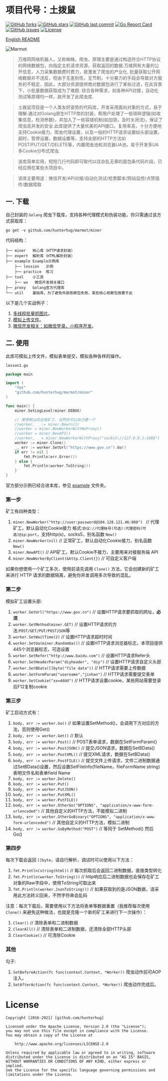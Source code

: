 # 项目代号：土拨鼠

[![GitHub forks](https://img.shields.io/github/forks/hunterhug/marmot.svg?style=social&label=Forks)](https://github.com/hunterhug/marmot/network)
[![GitHub stars](https://img.shields.io/github/stars/hunterhug/marmot.svg?style=social&label=Stars)](https://github.com/hunterhug/marmot/stargazers)
[![GitHub last commit](https://img.shields.io/github/last-commit/hunterhug/marmot.svg)](https://github.com/hunterhug/marmot)
[![Go Report Card](https://goreportcard.com/badge/github.com/hunterhug/marmot)](https://goreportcard.com/report/github.com/hunterhug/marmot)
[![GitHub issues](https://img.shields.io/github/issues/hunterhug/marmot.svg)](https://github.com/hunterhug/marmot/issues)
[![License](https://img.shields.io/badge/license-Apache%202-4EB1BA.svg)](https://www.apache.org/licenses/LICENSE-2.0.html)

[English README](/README.md)

![Marmot](logo.png)

>万维网网络机器人，又称蜘蛛，爬虫，原理主要是通过构造符合HTTP协议的网络数据包，向指定主机请求资源，获取返回的数据.万维网有大量的公开信息，人力采集数据费时费力，故激发了爬虫的产业化.
批量获取公开网络数据并不违反，但由于无差别性，无节制，十分暴力的手段会导致对方服务的不稳定，因此，大部分资源提供商对数据包进行了某些过滤，在此背景下，小批量数据获取成为了难题.
综合各种需求，如各种API对接，自动化测试等原理均一样，故开发了此爬虫库.

>土拨鼠项目是一个人类友好姿势的代码库，开发采用面向对象的方式，易于理解.通过对Golang原生HTTP库的封装，帮用户处理了一些琐碎逻辑(如收集信息，检测参数)，并加入了一些容错机制(如加锁，及时关闭流)，保证了爬虫高并发的安全.此库提供了大量优美的API接口，复用率高，十分方便地支持Cookie接力，爬虫代理设置，以及一般的HTTP请求设置如头部设置，超时，暂停设置，数据设置等，支持全部的HTTP方法如POST/PUT/GET/DELETE等，内置爬虫池和浏览器UA池，易于开发多UA多Cookie分布式爬虫.

>该库简单实用，短短几行代码即可取代以往杂乱无章的面包条代码片段，已经应用在某些大项目中。

>该库主要用途：微信开发/API对接/自动化测试/抢票脚本/网站监控/点赞插件/数据爬取

## 一. 下载

自己封装的 `Golang` 爬虫下载库，支持各种代理模式和伪装功能，你只需通过该方式获取库：

```
go get -v github.com/hunterhug/marmot/miner
```

代码结构：

```
├── miner   核心库（HTTP请求封装）
├── expert  解析库（HTML解析封装）
├── example Example示例库
    ├── lession   示例
    ├── practice  练习    
├── tool    小工具
    ├── wx   微信开发相关接口
├── proxy   Golang官方代理库
└── util    基础库，为了避免外部依赖包失效，某些核心依赖包放置于此
```

以下是几个实战例子：

1. [多线程批量抓图片](/example/practice/pictures/README.md)。
2. [模拟上传文件](/example/practice/upload/README.md)。
3. [微信开发相关：如微信登录，小程序开发](/tool/wx/README.md)。

## 二. 使用

此库可模拟上传文件，模拟表单提交，模拟各种各样的操作。

`lesson1.go`

```go
package main

import (
	"fmt"
	"github.com/hunterhug/marmot/miner"
)

func main() {
	miner.SetLogLevel(miner.DEBUG)

	// 使用默认的全局矿工，当然你可以自己建一个
	//worker, _ := miner.New(nil)
	//worker = miner.NewWorkerWithNoProxy()
	//worker = miner.NewAPI()
	//worker, _ = miner.NewWorkerWithProxy("socks5://127.0.0.1:1080")
	worker := miner.Clone()
	_, err := worker.SetUrl("https://www.gov.cn").Go()
	if err != nil {
		fmt.Println(err.Error())
	} else {
		fmt.Println(worker.ToString())
	}
}
```

官方部分示例已经合进本库，参见 [example](example) 文件夹。

### 第一步

矿工有四种类型：

1. `miner.NewWorker("http://user:password@104.128.121.46:808") `  // 代理矿工，默认自动化Cookie接力 格式:`协议://代理帐号(可选):代理密码(可选)@ip:port`，支持http(s)，socks5，别名函数 `New()`
2. `miner.NewWorker(nil)`   // 正常矿工，默认自动化Cookie接力，别名函数`New()`
3. `miner.NewAPI()` // API矿工，默认Cookie不接力，主要用来对接服务端 API
4. `miner.NewWorkerByClient(&http.Client{})`    // 可自定义客户端

如果你想使用一个矿工多次，使用前请先调用 `Clone()` 方法，它会创建新的矿工来进行 HTTP 请求的数据隔离，避免你并发调用多次导致的混乱。

### 第二步

模拟矿工设置头部:

1. `worker.SetUrl("https://www.gov.cn")`  // 设置HTTP请求要抓取的网址，**必须**
2. `worker.SetMethod(miner.GET)`  // 设置HTTP请求的方法:`POST/GET/PUT/POSTJSON`等
3. `worker.SetWaitTime(2)` // 设置HTTP请求超时时间
4. `worker.SetUa(miner.RandomUa())`                // 设置HTTP请求浏览器标志，本项目提供445个浏览器标志，可选设置
5. `worker.SetRefer("http://www.baidu.com")`       // 设置HTTP请求Refer头
6. `worker.SetHeaderParam("diyheader", "diy")` // 设置HTTP请求自定义头部
7. `worker.SetBData([]byte("file data"))` // HTTP请求需要上传数据
8. `worker.SetFormParam("username","jinhan")` // HTTP请求需要提交表单
9. `worker.SetCookie("xx=dddd")` // HTTP请求设置cookie，某些网站需要登录后F12复制cookie

### 第三步

矿工启动方式有：

1. `body, err := worker.Go()` // 如果设置SetMethod()，会调用下方对应的方法，否则使用Get()
2. `body, err := worker.Get()` // 默认
3. `body, err := worker.Post()` // POST表单请求，数据在SetFormParam()
4. `body, err := worker.PostJSON()` // 提交JSON请求，数据在SetBData()
5. `body, err := worker.PostXML()` // 提交XML请求，数据在SetBData()
6. `body, err := worker.PostFILE()` // 提交文件上传请求，文件二进制数据通过SetBData()设置，然后设置SetFileInfo(fileName，fileFormName string) 表明文件名和表单field Name
7. `body, err := worker.Delete()` 
8. `body, err := worker.Put()`
9. `body, err := worker.PutJSON()`
10. `body, err := worker.PutXML()`
11. `body, err := worker.PutFILE()`
12. `body, err := worker.OtherGo("OPTIONS", "application/x-www-form-urlencoded")` // 其他自定义的HTTP方法，不能模拟二进制
13. `body, err := worker.OtherGoBinary("OPTIONS", "application/x-www-form-urlencoded")` // 其他自定义的HTTP方法，模拟二进制
14. `body, err := worker.GoByMethod("POST")` // 等同于 SetMethod() 然后 Go()

### 第四步

每次下载会返回 `[]byte`，请自行解析，调试时可以使用以下方法：

1. `fmt.Println(string(html))` // 每次抓取后会返回二进制数据，直接类型转化
2. `fmt.Println(worker.ToString())` // http响应后二进制数据也会保存在矿工对象的Raw字段中，使用ToString可取出来
3. `fmt.Println(worker.JsonToString())` // 如果获取到的是JSON数据，请采用此方法转义回来，不然字符串会乱码

注意：每次下载后，需要使用以下方法将表单等数据重置（我推荐每次使用 `Clone()` 来避免这种做法，也就是克隆一个新的矿工来进行下一次操作）：

1. `Clear()` // 清除表单和二进制数据
2. `ClearAll()` // 清除表单和二进制数据，还清除全部HTTP头部
3. `ClearCookie()` // 可清除Cookie

### 其他

勾子:

1. `SetBeforeAction(fc func(context.Context, *Worker))` 爬虫动作前可AOP注入。
2. `SetAfterAction(fc func(context.Context, *Worker))` 爬虫动作完成后。

# License

```
Copyright [2016-2021] [github.com/hunterhug]

Licensed under the Apache License, Version 2.0 (the "License");
you may not use this file except in compliance with the License.
You may obtain a copy of the License at

    http://www.apache.org/licenses/LICENSE-2.0

Unless required by applicable law or agreed to in writing, software
distributed under the License is distributed on an "AS IS" BASIS,
WITHOUT WARRANTIES OR CONDITIONS OF ANY KIND, either express or implied.
See the License for the specific language governing permissions and
limitations under the License.
```